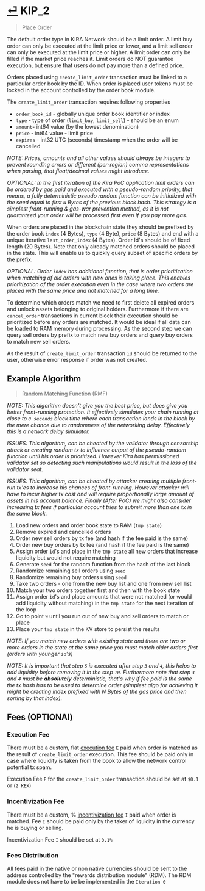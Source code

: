 # [⏎](README.md#Roadmap) KIP_2

> Place Order

The default order type in KIRA Network should be a limit order. A limit buy order can only be executed at the limit price or lower, and a limit sell order can only be executed at the limit price or higher. A limit order can only be filled if the market price reaches it. Limit orders do NOT guarantee execution, but ensure that users do not pay more than a defined price.

Orders placed using `create_limit_order` transaction must be linked to a particular order book by the ID. When order is placed user tokens must be locked in the account controlled by the order book module.   

The `create_limit_order` transaction requires following properties
 * `order_book_id` - globally unique order book identifier or index
 * `type` - type of order (`limit_buy`, `limit_sell`) - should be an enum
 * `amount`- int64 value (by the lowest denomination)
 * `price` - int64 value - limit price
 * `expires` - int32 UTC (seconds) timestamp when the order will be cancelled

_NOTE: Prices, amounts and all other values should always be integers to prevent rounding errors or different (per-region) comma representations when parsing, that float/decimal values might introduce._

_OPTIONAL: In the first iteration of the Kira PoC application limit orders can be ordered by gas paid and executed with a pseudo-random priority, that means, a fully deterministic  pseudo random function can be initialized with the seed equal to first `N` Bytes of the previous block hash. This strategy is a simplest front-running & gas-war prevention method, as it is not guaranteed your order will be processed first even if you pay more gas._

When orders are placed in the blockchain state they should be prefixed by the order book `index` (4 Bytes), `type` (4 Byte), `price` (8 Bytes) and end with a unique iterative `last_order_index` (4 Bytes). Order Id's should be of fixed length (20 Bytes). Note that only already matched orders should be placed in the state. This will enable us to quickly query subset of specific orders by the prefix.

_OPTIONAL: Order `index` has additional function, that is order prioritization when matching of old orders with new ones is taking place. This enables prioritization of the order execution even in the case where two orders are placed with the same price and not matched for a long time._

To determine which orders match we need to first delete all expired orders and unlock assets belonging to original holders. Furthermore if there are `cancel_order` transactions in current block their execution should be prioritized before any orders are matched. It would be ideal if all data can be loaded to RAM memory during processing. As the second step we can query sell orders by prefix to match new buy orders and query buy orders to match new sell orders.

As the result of `create_limit_order` transaction `id` should be returned to the user, otherwise error response if order was not created.

## Example Algorithm

> Random Matching Function (RMF)

_NOTE: This algorithm doesn't give you the best price, but does give you better front-running protection. It effectively simulates your chain running at close to `0 seconds` block time where each transaction lands in the block by the mere chance due to randomness of the networking delay. Effectively this is a network delay simulator._

_ISSUES: This algorithm, can be cheated by the validator through cenzorship attack or creating random tx to influence output of the pseudo-random function until his order is prioritized. However Kira has permissioned validator set so detecting such manipulations would result in the loss of the validator seat._

_ISSUES: This algorithm, can be cheated by attacker creating multiple front-run tx'es to increase his chances of front-running. However attacker will have to incur higher tx cost and will require proportionally large amount of assets in his account balance. Finally (After PoC) we might also consider increasing tx fees if particular account tries to submit more than one tx in the same block._

1. Load new orders and order book state to RAM (`tmp state`)
2. Remove expired and cancelled orders
3. Order new sell orders by tx fee (and hash if the fee paid is the same)
4. Order new buy orders by tx fee (and hash if the fee paid is the same)
5. Assign order `id`'s and place in the `tmp state` all new orders that increase liquidity but would not require matching
6. Generate `seed` for the random function from the hash of the last block
7. Randomize remaining sell orders using `seed`
8. Randomize remaining buy orders using `seed`
9. Take two orders - one from the new buy list and one from new sell list
10. Match your two orders together first and then with the book state
11. Assign order `id`'s and place amounts that were not matched (or would add liquidity without matching) in the `tmp state` for the next iteration of the loop
12. Go to point `9` until you run out of new buy and sell orders to match or place
13. Place your `tmp state` in the KV store to persist the results

_NOTE: If you match new orders with existing state and there are two or more orders in the state at the same price you must match older orders first (orders with younger `id`'s)_

_NOTE: It is important that step `5` is executed after step `3` and `4`, this helps to add liquidity before removing it in the step `10`. Furthermore note that step `3` and `4` must be **absolutely** deterministic, that's why if fee paid is the same the tx hash has to be used to determine order (simplest algo for achieving it might be creating index prefixed with N Bytes of the gas price and then sorting by that index)._

## Fees (OPTIONAl)

### Execution Fee

There must be a custom, flat [execution fee](../fees.md#execution-fee) `Ε` paid when order is matched as the result of `create_limit_order` execution. This fee should be paid only in case where liquidity is taken from the book to allow the network control potential tx spam.

Execution Fee `Ε` for the `create_limit_order` transaction should be set at `$0.1` or (`2 KEX`)

### Incentivization Fee

There must be a custom, % [incentivization fee](../fees.md#incentivization-fee) `Ι` paid when order is matched. Fee `Ι` should be paid only by the taker of liquidity in the currency he is buying or selling. 

Incentivization Fee `Ι` should be set at `0.1%`

### Fees Distribution

All fees paid in the native or non native currencies should be sent to the address controlled by the "rewards distribution module" (RDM). The RDM module does not have to be be implemented in the `Iteration 0`



